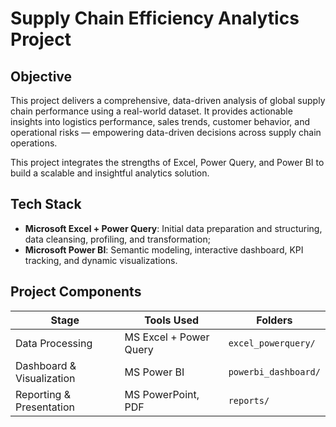 # Supply Chain Efficiency Analytics Project

## Objective

This project delivers a comprehensive, data-driven analysis of global supply chain performance using a real-world dataset. It provides actionable insights into logistics performance, sales trends, customer behavior, and operational risks — empowering data-driven decisions across supply chain operations. 

This project integrates the strengths of Excel, Power Query, and Power BI to build a scalable and insightful analytics solution.

## Tech Stack
- **Microsoft Excel + Power Query**: Initial data preparation and structuring, data cleansing, profiling, and transformation;
- **Microsoft Power BI**: Semantic modeling, interactive dashboard, KPI tracking, and dynamic visualizations.

## Project Components

| Stage                  | Tools Used                        | Folders                                |
|------------------------|-----------------------------------|----------------------------------------|
| Data Processing        | MS Excel + Power Query               | `excel_powerquery/`                    |
| Dashboard & Visualization | MS Power BI                          | `powerbi_dashboard/`                   |
| Reporting & Presentation | MS PowerPoint, PDF                 | `reports/`                             |

<!--
## Objective

Analyze supply chain performance using a real-world dataset. The project integrates Excel, Power Query, Power BI, Python automation, machine learning, and generative AI to deliver a complete analytics solution with actionable insights.

## Tech Stack

- **Microsoft Excel + Power Query**: Data cleansing, transformation;  
- **Microsoft Power BI**: Interactive dashboards and KPI tracking;  
- **Python (pandas, matplotlib, scikit-learn)**: Data automation, analysis, machine learning;  
- **Jupyter Notebooks**: Exploratory Data Analysis (EDA), visualizations;  
- **Microsoft Copilot(Power BI), OpenAI API (LLM)**: Automated insight generation and reporting;  
- **GitHub Codespaces**: Cloud-based project development and collaboration.

## Project Components

| Stage                  | Tools Used                        | Folders                                |
|------------------------|-----------------------------------|----------------------------------------|
| Data Processing        | MS Excel + Power Query               | `excel_powerquery/`                    |
| Visualization          | MS Power BI                          | `powerbi_dashboard/`                   |
| Automation             | Python (pandas, openpyxl)         | `automation/`                          |
| EDA & KPIs             | Jupyter Notebooks                 | `notebooks/`                           |
| Machine Learning       | scikit-learn, XGBoost, Prophet    | `ml/`                                  |
| Generative AI          | OpenAI API, prompt engineering    | `gen_ai/`                              |
| Reporting & Presentation | Canva, MS PowerPoint  | `reports/`                             |


## Key Metrics Analyzed

- Average Delivery Time;  
- Late Delivery Risk;  
- Profit Margin by Product Category;  
- Regional & Warehouse Performance;  
- Customer Segments and Patterns;  
- Order Volume Trends and Forecasting.

## Key Insights

- Late deliveries are mostly linked to Standard Class shipping from one specific warehouse;  
- Some product categories are consistently unprofitable and require margin optimization;  
- Significant seasonality observed in Q4 — requires demand planning;  
- Customers cluster into three behavioral segments: high-value, recurring, and price-sensitive.

## Machine Learning Modules

| Module | Purpose | Model Used |
|--------|---------|-------------|
| `LateDeliveryPrediction` | Predict delivery delay probability | Logistic Regression, XGBoost |
| `CustomerSegmentation` | Cluster customers by RFM behavior | K-Means |
| `DemandForecasting` | Forecast future order volumes | Prophet Time Series Model |

## Generative AI Features

| Feature | Description |
|--------|-------------|
| **AI Insight Generator** | Uses an LLM to automatically describe data trends and chart findings |
| **Executive Summary Builder** | Creates a natural language report from project metrics |
| **LinkedIn Post Generator** | Composes a professional LinkedIn summary of the project |
| **Chat-based Analyst (optional)** | Prototype chatbot that answers questions based on uploaded data (using LangChain/OpenAI) |

## Files Included

| Folder               | Contents                                      |
|----------------------|-----------------------------------------------|
| `data/`              | Raw and cleaned datasets                      |
| `excel_powerquery/`  | Power Query workbook                          |
| `powerbi_dashboard/` | Interactive dashboard file (.pbix)            |
| `notebooks/`         | Data analysis and visualization notebooks     |
| `automation/`        | Python scripts for ETL and dashboard refresh  |
| `ml/`                | Machine learning models and predictions       |
| `gen_ai/`            | Insight generation scripts and prompts        |
| `reports/`           | Final report, slides, screenshots             |
| `visualizations/`    | Saved figures for documentation and posting   |

## Setup Instructions

1. Clone the repository
2. Install dependencies:
```bash
pip install -r requirements.txt
-->
